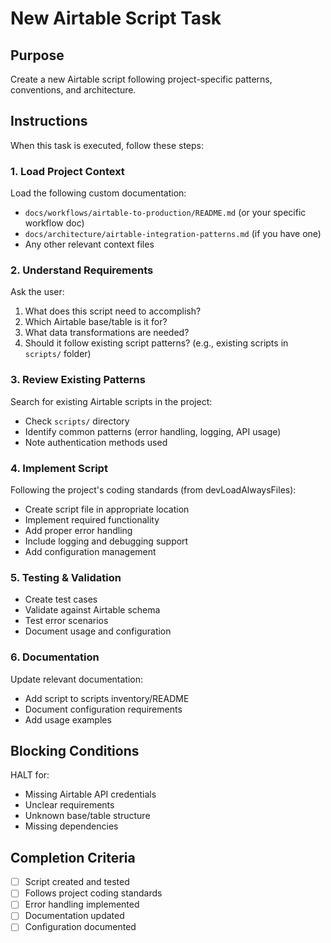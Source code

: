 <!-- Powered by BMAD™ Core -->

  # New Airtable Script Task

  ## Purpose

  Create a new Airtable script following project-specific patterns, conventions, and architecture.

  ## Instructions

  When this task is executed, follow these steps:

  ### 1. Load Project Context

  Load the following custom documentation:
  - `docs/workflows/airtable-to-production/README.md` (or your specific workflow doc)
  - `docs/architecture/airtable-integration-patterns.md` (if you have one)
  - Any other relevant context files

  ### 2. Understand Requirements

  Ask the user:
  1. What does this script need to accomplish?
  2. Which Airtable base/table is it for?
  3. What data transformations are needed?
  4. Should it follow existing script patterns? (e.g., existing scripts in `scripts/` folder)

  ### 3. Review Existing Patterns

  Search for existing Airtable scripts in the project:
  - Check `scripts/` directory
  - Identify common patterns (error handling, logging, API usage)
  - Note authentication methods used

  ### 4. Implement Script

  Following the project's coding standards (from devLoadAlwaysFiles):
  - Create script file in appropriate location
  - Implement required functionality
  - Add proper error handling
  - Include logging and debugging support
  - Add configuration management

  ### 5. Testing & Validation

  - Create test cases
  - Validate against Airtable schema
  - Test error scenarios
  - Document usage and configuration

  ### 6. Documentation

  Update relevant documentation:
  - Add script to scripts inventory/README
  - Document configuration requirements
  - Add usage examples

  ## Blocking Conditions

  HALT for:
  - Missing Airtable API credentials
  - Unclear requirements
  - Unknown base/table structure
  - Missing dependencies

  ## Completion Criteria

  - [ ] Script created and tested
  - [ ] Follows project coding standards
  - [ ] Error handling implemented
  - [ ] Documentation updated
  - [ ] Configuration documented
